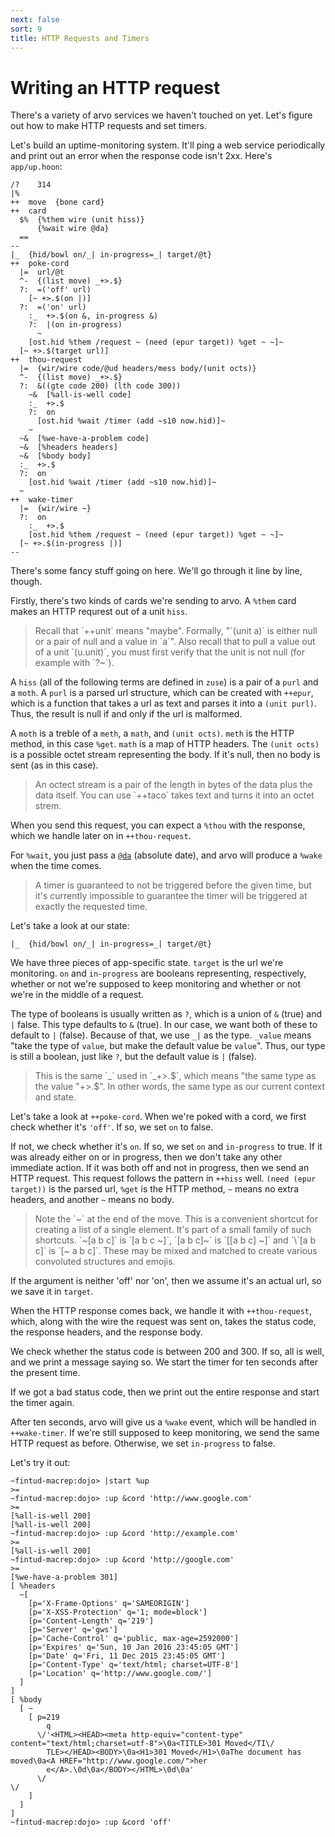 ```yaml
---
next: false
sort: 9
title: HTTP Requests and Timers
---
```


# Writing an HTTP request

There's a variety of arvo services we haven't touched on yet.
Let's figure out how to make HTTP requests and set timers.

Let's build an uptime-monitoring system.  It'll ping a web
service periodically and print out an error when the response
code isn't 2xx.  Here's `app/up.hoon`:

```
/?    314
|%
++  move  {bone card}
++  card
  $%  {%them wire (unit hiss)}
      {%wait wire @da}
  ==
--
|_  {hid/bowl on/_| in-progress=_| target/@t}
++  poke-cord
  |=  url/@t
  ^-  {(list move) _+>.$}
  ?:  =('off' url)
    [~ +>.$(on |)]
  ?:  =('on' url)
    :_  +>.$(on &, in-progress &)
    ?:  |(on in-progress)
      ~
    [ost.hid %them /request ~ (need (epur target)) %get ~ ~]~
  [~ +>.$(target url)]
++  thou-request
  |=  {wir/wire code/@ud headers/mess body/(unit octs)}
  ^-  {(list move) _+>.$}
  ?:  &((gte code 200) (lth code 300))
    ~&  [%all-is-well code]
    :_  +>.$
    ?:  on
      [ost.hid %wait /timer (add ~s10 now.hid)]~
    ~
  ~&  [%we-have-a-problem code]
  ~&  [%headers headers]
  ~&  [%body body]
  :_  +>.$
  ?:  on
    [ost.hid %wait /timer (add ~s10 now.hid)]~
  ~
++  wake-timer
  |=  {wir/wire ~}
  ?:  on
    :_  +>.$
    [ost.hid %them /request ~ (need (epur target)) %get ~ ~]~
  [~ +>.$(in-progress |)]
--
```

There's some fancy stuff going on here.  We'll go through it line by
line, though.

Firstly, there's two kinds of cards we're sending to arvo.  A
`%them` card makes an HTTP requrest out of a unit `hiss`.

<blockquote class="blockquote">
Recall that `++unit` means "maybe".  Formally, "`(unit a)` is
either null or a pair of null and a value in `a`". Also recall
that to pull a value out of a unit `(u.unit)`, you must first
verify that the unit is not null (for example with `?~`).
</blockquote>

A `hiss` (all of the following terms are defined in `zuse`) is a
pair of a `purl` and a `moth`.  A `purl` is a parsed url
structure, which can be created with `++epur`, which is a
function that takes a url as text and parses it into a `(unit
purl)`.  Thus, the result is null if and only if the url is malformed.

A `moth` is a treble of a `meth`, a `math`, and `(unit octs)`.
`meth` is the HTTP method, in this case `%get`.  `math` is a map
of HTTP headers.  The `(unit octs)` is a possible octet stream
representing the body.  If it's null, then no body is sent (as in
this case).

<blockquote class="blockquote">
An octect stream is a pair of the length in bytes of the data
plus the data itself.  You can use `++taco` takes text and
turns it into an octet strem.
</blockquote>

When you send this request, you can expect a `%thou` with the
response, which we handle later on in `++thou-request`.

For `%wait`, you just pass a [`@da`]() (absolute date), and arvo will
produce a `%wake` when the time comes.

<blockquote class="blockquote">
A timer is guaranteed to not be triggered before the given
time, but it's currently impossible to guarantee the timer will be
triggered at exactly the requested time.
</blockquote>

Let's take a look at our state:

```
|_  {hid/bowl on/_| in-progress=_| target/@t}
```

We have three pieces of app-specific state.  `target` is the url
we're monitoring.  `on` and `in-progress` are booleans
representing, respectively, whether or not we're supposed to keep
monitoring and whether or not we're in the middle of a request.

The type of booleans is usually written as `?`, which is a union
of `&` (true) and `|` false.  This type defaults to `&` (true).  In our
case, we want both of these to default to `|` (false).  Because
of that, we use `_|` as the type.  `_value` means "take the type
of `value`, but make the default value be `value`".  Thus, our
type is still a boolean, just like `?`, but the default value is
`|` (false).

<blockquote class="blockquote">
This is the same `_` used in `_+>.$`, which means "the same
type as the value "+>.$".  In other words, the same type as our
current context and state.
</blockquote>

Let's take a look at `++poke-cord`.  When we're poked with a
cord, we first check whether it's `'off'`.  If so, we set `on` to
false.

If not, we check whether it's `on`.  If so, we set `on` and
`in-progress` to true.  If it was already either on or in
progress, then we don't take any other immediate action.  If it
was both off and not in progress, then we send an HTTP request.
This request follows the pattern in `++hiss` well.  `(need (epur
target))`  is the parsed url, `%get` is the HTTP method, `~`
means no extra headers, and another `~` means no body.

<blockquote class="blockquote">
Note the `~` at the end of the move.  This is a convenient
shortcut for creating a list of a single element.  It's part of
a small family of such shortcuts.  `~[a b c]` is `[a b c ~]`,
`[a b c]~` is `[[a b c] ~]` and `\`[a b c]` is `[~ a b c]`.
These may be mixed and matched to create various convoluted
structures and emojis.
</blockquote>

If the argument is neither 'off' nor 'on', then we assume it's an
actual url, so we save it in `target`.

When the HTTP response comes back, we handle it with
`++thou-request`, which, along with the wire the request was sent
on, takes the status code, the response headers, and the response
body.

We check whether the status code is between 200 and 300.  If so,
all is well, and we print a message saying so.  We start the
timer for ten seconds after the present time.

If we got a bad status code, then we print out the entire
response and start the timer again.

After ten seconds, arvo will give us a `%wake` event, which will
be handled in `++wake-timer`.  If we're still supposed to keep
monitoring, we send the same HTTP request as before.  Otherwise,
we set `in-progress` to false.

Let's try it out:

```
~fintud-macrep:dojo> |start %up
>=
~fintud-macrep:dojo> :up &cord 'http://www.google.com'
>=
[%all-is-well 200]
[%all-is-well 200]
~fintud-macrep:dojo> :up &cord 'http://example.com'
>=
[%all-is-well 200]
~fintud-macrep:dojo> :up &cord 'http://google.com'
>=
[%we-have-a-problem 301]
[ %headers
  ~[
    [p='X-Frame-Options' q='SAMEORIGIN']
    [p='X-XSS-Protection' q='1; mode=block']
    [p='Content-Length' q='219']
    [p='Server' q='gws']
    [p='Cache-Control' q='public, max-age=2592000']
    [p='Expires' q='Sun, 10 Jan 2016 23:45:05 GMT']
    [p='Date' q='Fri, 11 Dec 2015 23:45:05 GMT']
    [p='Content-Type' q='text/html; charset=UTF-8']
    [p='Location' q='http://www.google.com/']
  ]
]
[ %body
  [ ~
    [ p=219
        q
      \/'<HTML><HEAD><meta http-equiv="content-type" content="text/html;charset=utf-8">\0a<TITLE>301 Moved</TI\/
        TLE></HEAD><BODY>\0a<H1>301 Moved</H1>\0aThe document has moved\0a<A HREF="http://www.google.com/">her
        e</A>.\0d\0a</BODY></HTML>\0d\0a'
      \/                                                                                                      \/
    ]
  ]
]
~fintud-macrep:dojo> :up &cord 'off'
```
